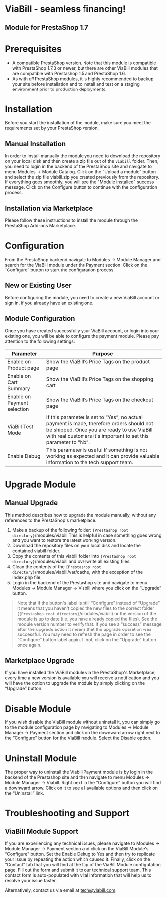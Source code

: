 # ViaBill - seamless financing! 
## Module for PrestaShop 1.7

# Prerequisites

-  A compatible PrestaShop version. Note that this module is compatible with PrestaShop 1.7.3 or newer, but there are other ViaBill modules that are compatible with Prestashop 1.5 and PrestaShop 1.6.
-  As with _all_ PrestaShop modules, it is highly recommended to backup your site before installation and to install and test on a staging environment prior to production deployments.

# Installation

Before you start the installation of the module, make sure you meet the requirements set by your PrestaShop version. 

## Manual Installation

In order to install manually the module you need to download the repository on your local disk and then create a zip file out of the `viabill` folder. Then, you need to login in the backend of the PrestaShop site and navigate to menu Modules → Module Catalog. Click on the “Upload a module” button and select the zip file viabill.zip you created previously from the repository. If everything goes smoothly, you will see the "Module installed" success message. Click on the Configure button to continue with the configuration process.

## Installation via Marketplace

Please follow these instructions to install the module through the PrestaShop Add-ons Marketplace.

# Configuration

From the PrestaShop backend navigate to Modules -> Module Manager and search for the ViaBill module under the Payment section. Click on the “Configure” button to start the configuration process.

## New or Existing User

Before configuring the module, you need to create a new ViaBill account or sign in, if you already have an existing one.

## Module Configuration

Once you have created successfully your ViaBill account, or login into your existing one, you will be able to configure the payment module. Please pay attention to the following settings:

| Parameter | Purpose |
| ------ | ------ |
| Enable on Product page | Show the ViaBill's Price Tags on the product page |
| Enable on Cart Summary | Show the ViaBill's Price Tags on the shopping cart |
| Enable on Payment selection | Show the ViaBill's Price Tags on the checkout page |
| ViaBill Test Mode | If this parameter is set to “Yes”, no actual payment is made, therefore orders should not be shipped. Once you are ready to use ViaBill with real customers it's important to set this parameter to “No”. |
| Enable Debug | This parameter is useful if something is not working as expected and it can provide valuable information to the tech support team. |

# Upgrade Module

## Manual Upgrade

This method describes how to upgrade the module manually, without any references to the PrestaShop's marketplace. 

1. Make a backup of the following folder: `{Prestashop root directory}`/modules/viabill This is helpful in case something goes wrong and you want to restore the latest working version. 
2. Download the repository files on your local disk and locate the contained viabill folder. 
3. Copy the contents of this viabill folder into `{Prestashop root directory}`/modules/viabill and overwrite all existing files. 
4. Clean the contents of the `{Prestashop root directory}`/modules/viabill/var/cache, with the exception of the index.php file.
5. Login in the backend of the Prestashop site and navigate to menu Modules → Module Manager → Viabill where you click on the “Upgrade” button.

> Note that if the button's label is still “Configure” instead of “Upgrade” it means that you haven't copied the new files to the correct folder (`{Prestashop root directory}`/modules/viabill) or the version of the module is up to date (i.e. you have already copied the files). See the module version number to verify that. If you see a “success” message after the upgrade action it means that the upgrade operation was successful. You may need to refresh the page in order to see the “Configure” button label again.
If not, click on the “Upgrade” button once again.

## Marketplace Upgrade

If you have installed the ViaBill module via the PrestaShop's Marketplace, every time a new version is available you will receive a notification and you will have the option to upgrade the module by simply clicking on the “Upgrade” button.

# Disable Module

If you wish disable the ViaBill module without uninstall it, you can simply go to the module configuration page by navigating to Modules →  Module Manager →  Payment section and click on the downward arrow right next to the “Configure” button for the ViaBill module. Select the Disable option.

# Uninstall Module

The proper way to uninstall the Viabill Payment module is by login in the backend of the Prestashop site and then navigate to menu Modules → Module Manager → Viabill. Right next to the “Configure” button you will find a downward arrow. Click on it to see all available options and then click on the “Uninstall” link.

# Troubleshooting and Support

## ViaBill Module Support

If you are experiencing any technical issues, please navigate to Modules -> Module Manager -> Payment section and click on the ViaBill Module's “Configure” button. Set the Enable Debug to Yes and then try to replicate your issue by repeating the action which caused it. Finally, click on the “Contact” tab that you will find at the top of the ViaBill Module configutation page. Fill out the form and submit it to our technical support team. This contact form is auto-populated with vital information that will help us to resolve your issue faster.

Alternatively, contact us via email at tech@viabill.com.